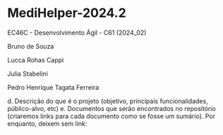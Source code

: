 # MediHelper-2024.2
EC46C - Desenvolvimento Ágil - C61 (2024_02)

Bruno de Souza

Lucca Rohas Cappi

Julia Stabelini

Pedro Henrique Tagata Ferreira 



d. Descrição do que é o projeto (objetivo, principais funcionalidades, público-alvo, etc)
e. Documentos que serão encontrados no repositório (criaremos links para cada documento como se fosse um sumário). Por enquanto, deixem sem link: 
